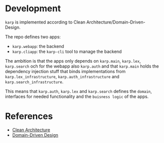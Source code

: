 # Development

`karp` is implemented according to Clean Architecture/Domain-Driven-Design.

The repo defines two apps:
* `karp.webapp`: the backend
* `karp.cliapp`: the `karp-cli` tool to manage the backend

The ambition is that the apps only depends on `karp.main`, `karp.lex`, `karp.search` och for the webapp also `karp.auth` and that `karp.main` holds the dependency injection stuff that binds implementations from `karp.lex_infrastructure`, `karp.auth_infrastructure` and `karp.search_infrastructure`.

This means that `karp.auth`, `karp.lex` and `karp.search` defines the `domain`, interfaces for needed functionality and the `buisness logic` of the apps.


# References

- [Clean Architecture]()
- [Domain-Driven Design]()
